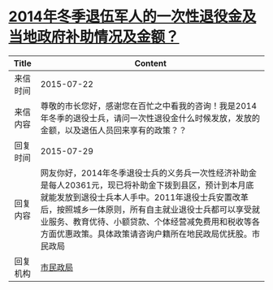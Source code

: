 # <a href="http://www.shangluo.gov.cn/zmhd/ldxxxx.jsp?urltype=leadermail.LeaderMailContentUrl&wbtreeid=1112&leadermailid=3270">2014年冬季退伍军人的一次性退役金及当地政府补助情况及金额？</a>
| Title |                                                                                 Content                                                                                 |
|:-----:|-------------------------------------------------------------------------------------------------------------------------------------------------------------------------|
| 来信时间  | 2015-07-22                                                                                                                                                              |
| 来信内容  | 尊敬的市长您好，感谢您在百忙之中看我的咨询！我是2014年冬季的退役士兵，请问一次性退役金什么时候发放，发放的金额，以及退伍人员回来享有的政策？？                                                                                               |
| 回复时间  | 2015-07-29                                                                                                                                                              |
| 回复内容  | 网友你好，2014年冬季退役士兵的义务兵一次性经济补助金是每人20361元，现已将补助金下拨到县区，预计到本月底就能发放到退役士兵本人手中。2011年退役士兵安置改革后，按照城乡一体原则，所有自主就业退役士兵都可以享受就业服务、教育优待、小额贷款、个体经营减免费用和税收等各方面优惠政策。具体政策请咨询户籍所在地民政局优抚股。市民政局 |
| 回复机构  | <a href="../../categories/agencies/市民政局.md">市民政局</a>                                                                                                                    |